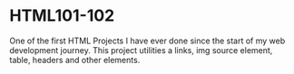 # HTML101-102

One of the first HTML Projects I have ever done since the start of my web development journey. This project utilities a links, img source element, table, headers and other elements. 
